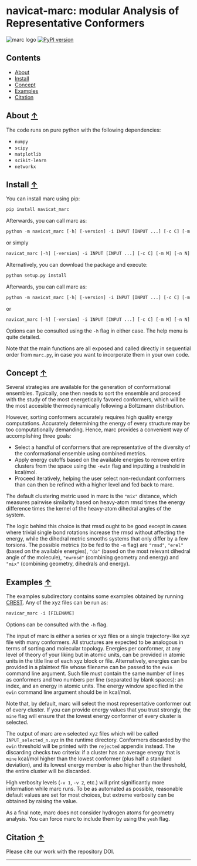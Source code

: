 navicat-marc: modular Analysis of Representative Conformers
==============================================
<!-- zenodo badge will go here -->

![marc logo](./images/marc_logo.png)
[![PyPI version](https://badge.fury.io/py/navicat-marc.svg)](https://badge.fury.io/py/navicat_marc)

## Contents
* [About](#about-)
* [Install](#install-)
* [Concept](#concept-)
* [Examples](#examples-)
* [Citation](#citation-)

## About [↑](#about)

The code runs on pure python with the following dependencies: 
- `numpy`
- `scipy`
- `matplotlib`
- `scikit-learn`
- `networkx`


## Install [↑](#install)

You can install marc using pip:

```python
pip install navicat_marc
```

Afterwards, you can call marc as:

```python 
python -m navicat_marc [-h] [-version] -i INPUT [INPUT ...] [-c C] [-m M] [-n N] [-ewin EWIN] [-sf SF] [-mine] [-yesh] [-s] [-as] [-efile EFILE] [-v VERB] [-pm PLOTMODE]
```
or simply

```python 
navicat_marc [-h] [-version] -i INPUT [INPUT ...] [-c C] [-m M] [-n N] [-ewin EWIN] [-sf SF] [-mine] [-yesh] [-s] [-as] [-efile EFILE] [-v VERB] [-pm PLOTMODE]
```

Alternatively, you can download the package and execute:

```python 
python setup.py install
```

Afterwards, you can call marc as:

```python 
python -m navicat_marc [-h] [-version] -i INPUT [INPUT ...] [-c C] [-m M] [-n N] [-ewin EWIN] [-sf SF] [-mine] [-yesh] [-s] [-as] [-efile EFILE] [-v VERB] [-pm PLOTMODE]
```
or

```python 
navicat_marc [-h] [-version] -i INPUT [INPUT ...] [-c C] [-m M] [-n N] [-ewin EWIN] [-sf SF] [-mine] [-yesh] [-s] [-as] [-efile EFILE] [-v VERB] [-pm PLOTMODE]
```

Options can be consulted using the `-h` flag in either case. The help menu is quite detailed. 

Note that the main functions are all exposed and called directly in sequential order from `marc.py`, in case you want to incorporate them in your own code.

## Concept [↑](#concept)

Several strategies are available for the generation of conformational ensembles. Typically, one then needs to sort the ensemble and proceed with the study of the most energetically favored conformers, which will be the most accesible thermodynamically following a Boltzmann distribution.

However, sorting conformers accurately requires high quality energy computations. Accurately determining the energy of every structure may be too computationally demanding. Hence, marc provides a convenient way of accomplishing three goals:

- Select a handful of conformers that are representative of the diversity of the conformational ensemble using combined metrics.
- Apply energy cutoffs based on the available energies to remove entire clusters from the space using the `-ewin` flag and inputting a treshold in kcal/mol.
- Proceed iteratively, helping the user select non-redundant conformers than can then be refined with a higher level and fed back to marc.

The default clustering metric used in marc is the `"mix"` distance, which measures pairwise similarity based on heavy-atom rmsd times the energy difference times the kernel of the heavy-atom dihedral angles of the system. 

The logic behind this choice is that rmsd ought to be good except in cases where trivial single bond rotations increase the rmsd without affecting the energy, while the dihedral metric smooths systems that only differ by a few torsions. The possible metrics (to be fed to the `-m` flag) are `"rmsd"`, `"erel"` (based on the available energies), `"da"` (based on the most relevant dihedral angle of the molecule), `"ewrmsd"` (combining geometry and energy) and `"mix"` (combining geometry, dihedrals and energy).  

## Examples [↑](#examples)

The examples subdirectory contains some examples obtained by running [CREST](https://xtb-docs.readthedocs.io/en/latest/crest.html). Any of the xyz files can be run as:

```python
navicar_marc -i [FILENAME]
```

Options can be consulted with the `-h` flag.

The input of marc is either a series or xyz files or a single trajectory-like xyz file with many conformers. All structures are expected to be analogous in terms of sorting and molecular topology. Energies per conformer, at any level of theory of your liking but in atomic units, can be provided in atomic units in the title line of each xyz block or file. Alternatively, energies can be provided in a plaintext file whose filename can be passed to the `ewin` command line argument. Such file must contain the same number of lines as conformers and two numbers per line (separated by blank spaces): an index, and an energy in atomic units. The energy window specified in the `ewin` command line argument should be in kcal/mol.

Note that, by default, marc will select the most representative conformer out of every cluster. If you can provide energy values that you trust strongly, the `mine` flag will ensure that the lowest energy conformer of every cluster is selected.

The output of marc are `n` selected xyz files which will be called `INPUT_selected_n.xyz` in the runtime directory. Conformers discarded by the `ewin` threshold will be printed with the `rejected` appendix instead. The discarding checks two criteria: if a cluster has an average energy that is `mine` kcal/mol higher than the lowest conformer (plus half a standard deviation), and its lowest energy member is also higher than the threshold, the entire cluster will be discarded.

High verbosity levels (`-v 1`, `-v 2`, etc.) will print significantly more information while marc runs. To be as automated as possible, reasonable default values are set for most choices, but extreme verbosity can be obtained by raising the value.

As a final note, marc does not consider hydrogen atoms for geometry analysis. You can force marc to include them by using the `yesh` flag.

## Citation [↑](#citation)

Please cite our work with the repository DOI.

---


